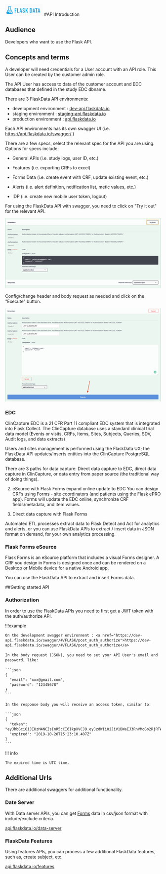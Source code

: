 <a href="https://www.flaskdata.io">![Screenshot](img/flaskdata_logo.PNG)</a>
#API Introduction

## Audience
Developers who want to use the Flask API.

## Concepts and terms
A developer will need credentials for a User account with an API role.
This User can be created by the customer admin role.

The API User has access to data of the customer account and EDC databases that defined in the study EDC dbname.

There are 3 FlaskData API environments:

* development environment : <a href="dev-api.flaskdata.io/swagger">dev-api.flaskdata.io</a>
* staging environment : <a href="https://staging-api.flaskdata.io/swagger">staging-api.flaskdata.io</a>
* production environment : <a href="https://api.flaskdata.io/swagger">api.flaskdata.io</a>

Each API environments has its own swagger UI (i.e. https://api.flaskdata.io/swagger/ )

There are a few specs, select the relevant spec for the API you are using. Options for specs include:

 * General APIs (i.e. study logs, user ID, etc.)

 * Features (i.e. exporting CRFs to excel)
 
 * Forms Data (i.e. create event with CRF, update existing event, etc.)
 
 * Alerts (i.e. alert definition, notification list, metic values, etc.)
 
 * IDP (i.e. create new mobile user token, logout)

For using the FlaskData API with swagger, you need to click on "Try it out" for the relevant API.

![Screenshot](img/newSwagger/tryIt.png)

Config/change header and body request as needed and click on the "Execute" button.

![Screenshot](img/newSwagger/execute.png)


### EDC
ClinCapture EDC is a 21 CFR Part 11 compliant EDC system that is integrated into Flask Collect.
The ClinCapture database uses a standard clinical trial data model (Events or visits, CRFs, Items, Sites, Subjects, Queries, SDV, Audit logs, and data extracts)

Users and sites management is performed using the FlaskData UX; the FlaskData API updates/inserts entities into the
ClinCapture PostgreSQL database.

There are 3 paths for data capture:
Direct data capture to EDC, direct data capture in ClinCapture, or data entry from paper source (the traditional way of doing things).

2. eSource with Flask Forms expand online update to EDC
You can design CRFs using Forms - site coordinators (and patients using the Flask ePRO app). Forms will update the EDC online, synchronize CRF fields/metadata, and item values.

3. Direct data capture with Flask Forms

Automated ETL processes extract data to Flask Detect and Act for analytics and alerts, or you can use FlaskData APIs to extract / insert data in JSON format on demand, for your own analytics processing.

### Flask Forms eSource
Flask Forms is an eSource platform that includes a visual Forms designer. A CRF you design in Forms is designed once and can be rendered on a Desktop or Mobile device for a native Android app.

You can use the FlaskData API to extract and insert Forms data.

##Getting started API

### Authorization
In order to use the FlaskData APIs you need to first get a JWT token with the auth/authorize API.

!!!example

    On the development swagger environment : <a href="https://dev-api.flaskdata.io/swagger/#/FLASK/post_auth_authorize">https://dev-api.flaskdata.io/swagger/#/FLASK/post_auth_authorize</a>

    In the body request (JSON), you need to set your API User's email and password, like:

    ```json
    {
      "email": "xxx@gmail.com",
      "password": "12345678"
    }
    ```

    In the response body you will receive an access token, similar to:

    ```json
    {
      "token": "eyJhbGciOiJIUzM4NCIsInR5cCI6IkpXVCJ9.eyJzdWIiOiJiV1BWaEJ3RnVMcGo2RjRTWVlkaENWSDBwZHR0SjlIZSIsImV4cCI6MTU3MjI3NjE5MDQwNywiaWF0IjoxNTcyMjY1MzkwfQ.f9CktAJxJ61D4act9ofB7wzfxOByREn22szMd6VqEW79E0L0AId_xXv4Vs4rdy8k",
      "expired": "2019-10-28T15:23:10.407Z"
    }
    ```

!!! info

    The expired time is UTC time.

## Additional Urls
There are additional swaggers for additional functionality.

### Date Server
With Data server APIs, you can get [Forms](./manage_forms.md) data in csv/json format with include/exclude criteria.

<a href="https://api.flaskdata.io/data-server/swagger/">api.flaskdata.io/data-server</a>

### FlaskData Features
Using features APIs, you can process a few additional FlaskData features, such as, create subject, etc.

<a href="https://api.flaskdata.io/features/swagger/">api.flaskdata.io/features</a>
